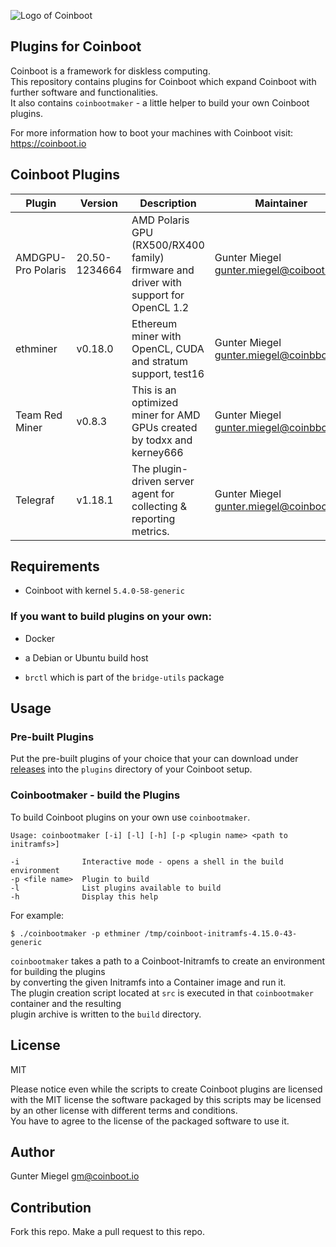 
![Logo of Coinboot](https://raw.githubusercontent.com/frzb/coinboot/master/coinboot.png)

## Plugins for Coinboot

Coinboot is a framework for diskless computing.   
This repository contains plugins for Coinboot which expand Coinboot with further software and functionalities.  
It also contains `coinbootmaker` - a little helper to build your own Coinboot plugins.  
  
For more information how to boot your machines with Coinboot visit: https://coinboot.io

## Coinboot Plugins 

| Plugin             | Version       | Description                                                                          | Maintainer                                 | Source                                                                        | URL                                                                                                                           |
|--------------------|---------------|--------------------------------------------------------------------------------------|--------------------------------------------|-------------------------------------------------------------------------------|-------------------------------------------------------------------------------------------------------------------------------|
| AMDGPU-Pro Polaris | 20.50-1234664 | AMD Polaris GPU (RX500/RX400 family) firmware and driver with support for OpenCL 1.2 | Gunter Miegel <gunter.miegel@coiboot.io>   | https://www.amd.com/en/support/kb/release-notes/rn-amdgpu-unified-linux-20-50 | https://s3.eu-central-1.wasabisys.com/coinboot/5.4.0-58-generic/coinboot_amdgpupro_polaris_20.50-1234664_20210623.0623.tar.gz |
| ethminer           | v0.18.0       | Ethereum miner with OpenCL, CUDA and stratum support, test16                         | Gunter Miegel <gunter.miegel@coinbboot.io> | https://github.com/ethereum-mining/ethminer                                   | https://s3.eu-central-1.wasabisys.com/coinboot/all/coinboot_ethminer_v0.18.0_20210625.0036.tar.gz                             |
| Team Red Miner     | v0.8.3        | This is an optimized miner for AMD GPUs created by todxx and kerney666               | Gunter Miegel <gunter.miegel@coinbboot.io> | https://github.com/todxx/teamredminer                                         | https://s3.eu-central-1.wasabisys.com/coinboot/all/coinboot_teamredminer_v0.8.3_20210623.0615.tar.gz                          |
| Telegraf           | v1.18.1       | The plugin-driven server agent for collecting & reporting metrics.                   | Gunter Miegel <gunter.miegel@coinboot.io>  | https://github.com/influxdata/telegraf                                        | https://s3.eu-central-1.wasabisys.com/coinboot/all/coinboot_telegraf_v1.18.1_20210625.0110.tar.gz                             |

## Requirements

* Coinboot with kernel `5.4.0-58-generic`

### If you want to build plugins on your own: 

* Docker 

* a Debian or Ubuntu build host

* `brctl` which is part of the `bridge-utils` package

## Usage

### Pre-built Plugins

Put the pre-built plugins of your choice that your can download under [releases](https://github.com/frzb/coinboot-plugins/releases)
into the `plugins` directory of your Coinboot setup.

### Coinbootmaker - build the Plugins

To build Coinboot plugins on your own use `coinbootmaker`.

```
Usage: coinbootmaker [-i] [-l] [-h] [-p <plugin name> <path to initramfs>]

-i              Interactive mode - opens a shell in the build environment
-p <file name>  Plugin to build
-l              List plugins available to build
-h              Display this help
```

For example:

```
$ ./coinbootmaker -p ethminer /tmp/coinboot-initramfs-4.15.0-43-generic  
```

`coinbootmaker` takes a path to a Coinboot-Initramfs to create an environment for building the plugins  
by converting the given Initramfs into a Container image and run it.  
The plugin creation script located at `src` is executed in that `coinbootmaker` container and the resulting  
plugin archive is written to the `build` directory.

## License

MIT

Please notice even while the scripts to create Coinboot plugins are licensed with the MIT license the software packaged by this scripts may be licensed by an other license with different terms and conditions.  
You have to agree to the license of the packaged software to use it.

## Author

Gunter Miegel 
gm@coinboot.io

## Contribution

Fork this repo. 
Make a pull request to this repo. 